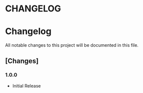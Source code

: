 # CHANGELOG

# Changelog

All notable changes to this project will be documented in this file.

## [Changes]

### 1.0.0

- Initial Release
